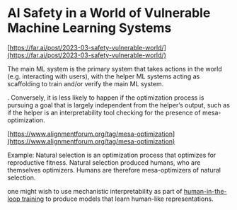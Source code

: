 # AI Safety in a World of Vulnerable Machine Learning Systems

[https://far.ai/post/2023-03-safety-vulnerable-world/](https://far.ai/post/2023-03-safety-vulnerable-world/)

The main ML system is the primary system that takes actions in the world (e.g. interacting with users), with the helper ML systems acting as scaffolding to train and/or verify the main ML system.

. Conversely, it is less likely to happen if the optimization process is pursuing a goal that is largely independent from the helper’s output, such as if the helper is an interpretability tool checking for the presence of mesa-optimization.

[https://www.alignmentforum.org/tag/mesa-optimization](https://www.alignmentforum.org/tag/mesa-optimization)

Example: Natural selection is an optimization process that optimizes for reproductive fitness. Natural selection produced humans, who are themselves optimizers. Humans are therefore mesa-optimizers of natural selection.

one might wish to use mechanistic interpretability as part of [human-in-the-loop training](https://arxiv.org/pdf/1805.11571.pdf) to produce models that learn human-like representations.